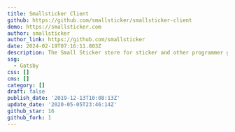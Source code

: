 ```yaml
---
title: Smallsticker Client
github: https://github.com/smallsticker/smallsticker-client
demo: https://smallsticker.com
author: smallsticker
author_link: https://github.com/smallsticker
date: 2024-02-19T07:16:11.803Z
description: The Small Sticker store for sticker and other programmer goodies.
ssg:
  - Gatsby
css: []
cms: []
category: []
draft: false
publish_date: '2019-12-13T10:08:13Z'
update_date: '2020-05-05T23:46:14Z'
github_star: 16
github_fork: 1
---
```

